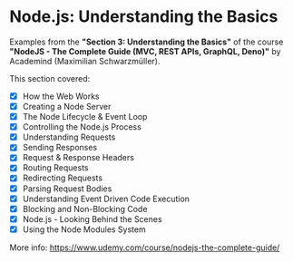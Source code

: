# Node.js: Understanding the Basics

Examples from the **"Section 3: Understanding the Basics"** of the course **"NodeJS - The Complete Guide (MVC, REST APIs, GraphQL, Deno)"** by Academind (Maximilian Schwarzmüller).

This section covered:

- [x] How the Web Works
- [x] Creating a Node Server
- [x] The Node Lifecycle & Event Loop
- [x] Controlling the Node.js Process
- [x] Understanding Requests
- [x] Sending Responses
- [x] Request & Response Headers
- [x] Routing Requests
- [x] Redirecting Requests
- [x] Parsing Request Bodies
- [x] Understanding Event Driven Code Execution
- [x] Blocking and Non-Blocking Code
- [x] Node.js - Looking Behind the Scenes
- [x] Using the Node Modules System

More info: https://www.udemy.com/course/nodejs-the-complete-guide/
